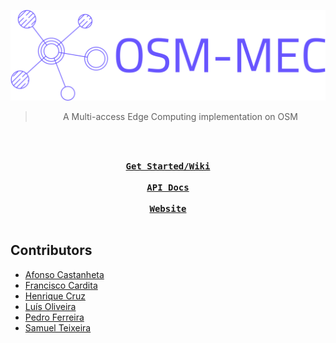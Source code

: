 ![osm-logo](osm-mec-logo.png)

<div align="center">
  
  >A Multi-access Edge Computing implementation on OSM
  
  
  <br>
  
  **<kbd> <br> [Get Started/Wiki](https://samuthecoder.github.io/osm-mec-wiki/) <br> </kbd>**
  **<kbd> <br> [API Docs](https://app.swaggerhub.com/apis-docs/HenriqueCruz/oss-nb_api/1.0.0#/) <br> </kbd>**
  **<kbd> <br> [Website](https://pedrodsferreira.github.io/osm-mec/) <br> </kbd>**

</div>



## Contributors

- [Afonso Castanheta](https://github.com/castanheta)
- [Francisco Cardita](https://github.com/FranciscoCardita)
- [Henrique Cruz](https://github.com/hmecruz)
- [Luís Oliveira](https://github.com/luisOliveira-22)
- [Pedro Ferreira](https://github.com/PedroDSFerreira)
- [Samuel Teixeira](https://github.com/SamuTheCoder)
